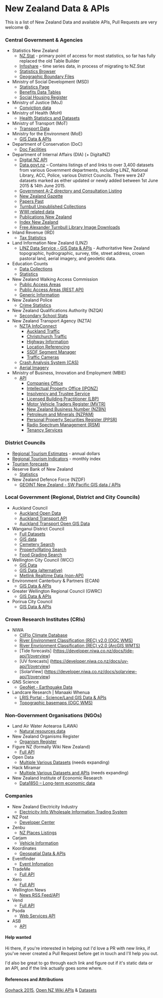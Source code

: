 # New Zealand Data & APIs

This is a list of New Zealand Data and available APIs, Pull Requests are very welcome :smile:.

### Central Government & Agencies

- Statistics New Zealand
	- [NZ.Stat](http://nzdotstat.stats.govt.nz/wbos/Index.aspx) - primary point of access for most statistics, so far has fully replaced the old Table Builder
	- [Infoshare](http://www.stats.govt.nz/infoshare/) - time series data, in process of migrating to NZ.Stat
	- [Statistics Browser](http://statistics.govt.nz/browse_for_stats.aspx)
	- [Geographic Boundary Files](http://www.stats.govt.nz/browse_for_stats/Maps_and_geography/Geographic-areas/digital-boundary-files.aspx)
- Ministry of Social Development (MSD)
	- [Statistics Page](https://www.msd.govt.nz/about-msd-and-our-work/publications-resources/statistics/index.html)
	- [Benefits Data Tables](https://www.msd.govt.nz/about-msd-and-our-work/publications-resources/statistics/benefit/index.html#Datatables6)
	- [Social Housing Register](http://www.housing.msd.govt.nz/information-for-housing-providers/register/index.html)
- Ministry of Justice (MoJ)
	- [Conviction data](http://datalab.justice.govt.nz/data#1)
- Ministry of Health (MoH)
	- [Health Statistics and Datasets](http://www.health.govt.nz/nz-health-statistics/health-statistics-and-data-sets)
- Ministry of Transport (MoT)
	- [Transport Data](http://www.transport.govt.nz/ourwork/tmif/)
- Ministry for the Environment (MoE)
	- [GIS Data & APIs](https://data.mfe.govt.nz/)
- Department of Conservation (DoC)
	- [Doc Facilities](http://geoportal.doc.govt.nz/geoportal/catalog/search/browse/browse.page)
- Department of Internal Affairs (DIA) (+ DigitalNZ)
	- [Digital NZ API](http://digitalnz.org/developers)
	- [Data.govt.nz](http://data.govt.nz) – Contains listings of and links to over 3,400 datasets from various Government departments, including LINZ, National Library, ACC, Police, various District Councils.  There were 247 datasets marked as either updated or newly added  between 1st June 2015 & 14th June 2015.
	- [Government A-Z directory and Consultation Listing](https://www.govt.nz/about/api)
	- [New Zealand Gazette](http://www.digitalnz.org/developers/govhack-infopack#gazette)
	- [Papers Past](http://natlib.govt.nz/about-us/open-data/papers-past-metadata)
	- [Turnbull Unpublished Collections](http://natlib.govt.nz/about-us/open-data/turnbull-unpublished-collections-metadata)
	- [WWI related data](http://www.digitalnz.org/developers/wwi-api-examples)
	- [Publications New Zealand](http://natlib.govt.nz/about-us/open-data/publications-nz-metadata)
	- [Index New Zealand](http://natlib.govt.nz/about-us/open-data/innz-metadata)
	- [Free Alexander Turnbull Library Image Downloads](http://natlib.govt.nz/photos?il%5batl_free_download%5d=true)
- Inland Revenue (IRD)
  - [Tax Statistics](https://www.ird.govt.nz/about-us/tax-statistics)
- Land Information New Zealand (LINZ)
	- [LINZ Data Service - GIS Data & APIs](https://data.linz.govt.nz/) - Authoritative New Zealand topographic, hydrographic, survey, title, street address, crown pastoral land, aerial imagery, and geodetic data.
- Education Counts
	- [Data Collections](https://www.educationcounts.govt.nz/data-services/data-collections)
	- [Statistics](http://www.educationcounts.govt.nz/statistics)
- New Zealand Walking Access Commission
	- [Public Access Areas](https://data.govt.nz/dataset/show/3630)
	- [Public Access Areas (REST API)](http://wams.org.nz/arcgis/rest/services/WEBSERVICE/WEBSERVICE_Public_Access_Areas/MapServer)
	- [Generic Information](http://walkingaccess.govt.nz/walking-access-mapping/gis-data/)
- New Zealand Police
	- [Crime Statistics](http://www.police.govt.nz/about-us/publications/statistics)
- New Zealand Qualifications Authority (NZQA)
	- [Secondary School Stats](http://www.nzqa.govt.nz/studying-in-new-zealand/secondary-school-and-ncea/find-information-about-a-school/secondary-school-statistics/consolidated-files/)
- New Zealand Transport Agency (NZTA)
	- [NZTA InfoConnect](https://www.nzta.govt.nz/traffic-and-travel-information/infoconnect-section-page/)
		- [Auckland Traffic](https://www.nzta.govt.nz/traffic-and-travel-information/infoconnect-section-page/about-the-apis/auckland-traffic-api/)
		- [Christchurch Traffic](https://www.nzta.govt.nz/traffic-and-travel-information/infoconnect-section-page/about-the-apis/christchurchy-traffic-api/)
		- [Highway Information](https://www.nzta.govt.nz/traffic-and-travel-information/infoconnect-section-page/about-the-apis/highway-information-api/)
		- [Location Referencing](https://www.nzta.govt.nz/traffic-and-travel-information/infoconnect-section-page/about-the-apis/location-referencing-api/)
		- [SSDF Segment Manager](https://www.nzta.govt.nz/traffic-and-travel-information/infoconnect-section-page/about-the-apis/ssdf-segment-manager-api/)
		- [Traffic Cameras](https://www.nzta.govt.nz/traffic-and-travel-information/infoconnect-section-page/about-the-apis/traffic-cameras/)
	- [Crash Analysis System (CAS)](https://www.nzta.govt.nz/resources/crash-analysis-system-data/index.html)
	- [Aerial Imagery](https://koordinates.com/publisher/nzta/data/)
- Ministry of Business, Innovation and Employment (MBIE)
	- [API](https://api.business.govt.nz/api/)
		- [Companies Office](https://api.business.govt.nz/api/explore-apis/by-category?tag=Companies-group)
		- [Intellectual Property Office (IPONZ)](https://api.business.govt.nz/api/explore-apis/by-category?tag=IPONZ-group)
		- [Insolvency and Trustee Service](https://api.business.govt.nz/api/explore-apis/by-category?tag=Insolvency-group)
		- [Licensed Building Practitioner (LBP)](https://api.business.govt.nz/api/explore-apis/by-category?tag=LBP-group)
		- [Motor Vehicle Traders Register (MVTR)](https://api.business.govt.nz/api/explore-apis/by-category?tag=MVTR-group)
		- [New Zealand Business Number (NZBN)](https://api.business.govt.nz/api/explore-apis/by-category?tag=NZBN-group)
		- [Petroleum and Minerals (NZPAM)](https://api.business.govt.nz/api/explore-apis/by-category?tag=NZPAM-group)
		- [Personal Property Securities Register (PPSR)](https://api.business.govt.nz/api/explore-apis/by-category?tag=PPSR-group)
		- [Radio Spectrum Management (RSM)](https://api.business.govt.nz/api/explore-apis/by-category?tag=RSM-group)
		- [Tenancy Services](https://api.business.govt.nz/api/explore-apis/by-category?tag=Tenancy-group)

### District Councils
- [Regional Tourism Estimates](http://www.med.govt.nz/sectors-industries/tourism/tourism-research-data/regional-tourism-estimates/key-pivot-table) - annual dollars
- [Regional Tourism Indicators](http://www.med.govt.nz/sectors-industries/tourism/tourism-research-data/regional-tourism-indicators) - monthly index
- [Tourism forecasts](http://www.med.govt.nz/sectors-industries/tourism/tourism-research-data/forecasts/2015-2021-forecasts)
- Reserve Bank of New Zealand
	- [Statistics](http://www.rbnz.govt.nz/statistics/)
- New Zealand Defence Force (NZDF)
	- [GEOINT New Zealand - SW Pacific GIS data / APIs](https://geodata.nzdf.mil.nz/)


### Local Government (Regional, District and City Councils)

- Auckland Council
	- [Auckland Open Data](http://aucklandopendata.aucklandcouncil.opendata.arcgis.com/)
	- [Auckland Transport API](https://dev-portal.at.govt.nz/)
	- [Auckland Transport Open GIS Data](http://data.atgis.opendata.arcgis.com/)
- Wanganui District Council
	- [Full Datasets](http://wdc.wanganui.govt.nz/odata/xml/index.html)
	- [GIS data](http://maps.wanganui.govt.nz/geoserver/web/;jsessionid=h7wgq0v25vjm?wicket:bookmarkablePage=:org.geoserver.web.demo.MapPreviewPage)
	- [Cemetery Search](http://www.wanganui.govt.nz/our-services/cemeteries-and-crematorium/Pages/Cemetery-Search.aspx)
	- [Property/Rating Search](http://www.wanganui.govt.nz/our-services/property-and-rates/rating-and-valuations/Pages/default.aspx)
	- [Food Grading Search](http://www.wanganui.govt.nz/our-services/do-it-online/food-grading-search/Pages/default.aspx)
- Wellington City Council (WCC)
	- [GIS Data](http://data.wcc.opendata.arcgis.com/)
	- [GIS Data (alternative)](https://koordinates.com/publisher/wcc/data/)
	- [Metlink Realtime Data (non-API)](http://www.metlink.org.nz/getting-around/real-time-information/)
- Environment Canterbury & Partners (ECAN)
	- [GIS Data & APIs](https://data.canterburymaps.govt.nz/)
- Greater Wellington Regional Council (GWRC)
	- [GIS Data & APIs](https://koordinates.com/publisher/greater-wellington-regional-council/data/)
- Porirua City Council
	- [GIS Data & APIs](https://koordinates.com/publisher/porirua-city-council/data/)


### Crown Research Institutes (CRIs)

- NIWA
  - [CliFlo Climate Database](http://cliflo.niwa.co.nz/)
  - [River Environment Classification (REC) v2.0 (OGC WMS)](http://gs.niwa.co.nz/rec/wms)
  - [River Envrionment Classification (REC) v2.0 (ArcGIS WMTS)](http://gis.niwa.co.nz/arcgis/rest/services/HYDRO/REC_rivers_lakes/MapServer/WMTS?)
  - [Tide forecasts] (https://developer.niwa.co.nz/docs/tide-api/1/overview)
  - [UV forecasts] (https://developer.niwa.co.nz/docs/uv-api/1/overview)
  - [SolarView] (https://developer.niwa.co.nz/docs/solarview-api/1/overview)
- GNS Science
	- [GeoNet - Earthquake Data](http://www.geonet.org.nz/resources/earthquake/quake-web-services.html)
- Landcare Research | Manaaki Whenua
	- [LRIS Portal - Science/Land GIS Data & APIs](https://lris.scinfo.org.nz/)
	- [Topographic basemaps (OGC WMS)](http://maps.scinfo.org.nz/basemaps/wms?)

### Non-Government Organisations (NGOs)

- Land Air Water Aotearoa (LAWA)
	- [Natural resources data](http://www.lawa.org.nz/)
- New Zealand Organisms Register
	- [Organism Register](http://data.nzor.org.nz/)
- Figure NZ (formally Wiki New Zealand)
	- [Full API](http://figure.nz/api/)
- Open Data
	- [Multiple Various Datasets](http://cat.open.org.nz/category/dataset/) (needs expanding)
- Hack Miramar
	- [Multiple Various Datasets and APIs](https://hack-miramar.wikispaces.com/Data+sources) (needs expanding)
- New Zealand Institute of Economic Research
	- [Data1850 – Long-term economic data](https://data1850.nz/)


### Companies

- New Zealand Electricity Industry
	- [Electricity Info Wholesale Information Trading System](https://developer.electricityinfo.co.nz/WITS/)
- NZ Post
	- [Developer Center](https://www.nzpost.co.nz/business/developer-centre)
- Zenbu
	- [NZ Places Listings](http://www.zenbu.co.nz/about/xml)
- Carjam
	- [Vehicle Information](http://www.carjam.co.nz/cms/2008/12/24/carjam-api/)
- Koordinates
	- [Geospatial Data & APIs](https://koordinates.com)
- Eventfinder
	- [Event Infomation](http://www.eventfinder.co.nz/api/index)
- TradeMe
	- [Full API](http://developer.trademe.co.nz/)
- Xero
	- [Full API](http://developer.xero.com/documentation/getting-started/getting-started-guide/)
- Wellington News
	- [News RSS Feed/API](http://wellington.gen.nz/api)
- Vend
	- [Full API](https://developers.vendhq.com/documentation)
- Psoda
	- [Web Services API](https://www.psoda.com/download/PsodaWebServicesReference.pdf)
- ASB
	- [API](https://developer.asb.co.nz/)

#### Help wanted
Hi there, if you're interested in helping out I'd love a PR with new links, if you've never created a Pull Request before get in touch and I'll help you out.

I'd also be great to go through each link and figure out if it's static data or an API, and if the link actually goes some where.

#### References and Attributions
[Govhack 2015](http://govhack.org.nz/2015-data/),
[Open NZ Wiki APIs](https://wiki.open.org.nz/wiki/display/main/New+Zealand+APIs) & [Datasets](http://cat.open.org.nz/category/dataset/)
